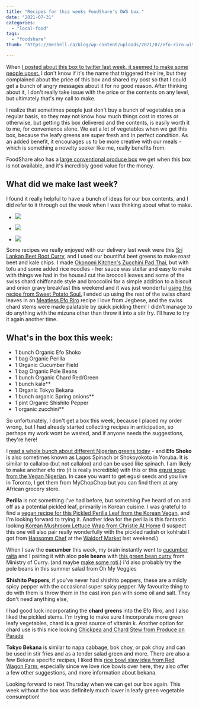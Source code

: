 ```yaml
---
title: "Recipes for this weeks FoodShare's DWS box."
date: "2021-07-31"
categories:
  - "local-food"
tags:
  - "foodshare"
thumb: "https://meshell.ca/blog/wp-content/uploads/2021/07/efo-riro-with-rice.jpg 957x500"

---
```


When [I posted about this box to twitter last week, it seemed to make some people upset.](https://meshell.ca/blog/foodshare-dismantling-white-supremacy-box/) I don't know if it's the name that triggered their ire, but they complained about the price of this box and shared my post so that I could get a bunch of angry messages about it for no good reason. After thinking about it, I don't really take issue with the price or the contents on any level, but ultimately that's my call to make.

I realize that sometimes people just don't buy a bunch of vegetables on a regular basis, so they may not know how much things cost in stores or otherwise, but getting this box delivered and the contents, is easily worth it to me, for convenience alone. We eat a lot of vegetables when we get this box, because the leafy greens are super fresh and in perfect condition. As an added benefit, it encourages us to be more creative with our meals - which is something a novelty seeker like me, really benefits from.

FoodShare also has a [large conventional produce box](https://goodfoodbox.foodshare.net/collections/frontpage/products/large-box) we get when this box is not available, and it's incredibly good value for the money.

## What did we make last week?

I found it really helpful to have a bunch of ideas for our box contents, and I did refer to it through out the week when I was thinking about what to make.

- ![](images/beet-curry-768x1024.jpg)

- ![](images/efo-riro-with-rice-768x1024.jpg)

- ![](images/greens-and-biscuits-and-gravy-1024x768.jpg)


Some recipes we really enjoyed with our delivery last week were this [Sri Lankan Beet Root Curry](https://savoryspin.com/beetroot-curry-5/), and I used our bountiful beet greens to make roast beet and kale chips. I made [Okonomi Kitchen's Zucchini Pad Thai,](https://okonomikitchen.com/pad-thai-zucchini-noodles-with-jackfruit-chicken/) but with tofu and some added rice noodles - her sauce was stellar and easy to make with things we had in the house.I cut the broccoli leaves and some of the swiss chard chiffonade style and broccolini for a simple addition to a biscuit and onion gravy breakfast this weekend and it was just wonderful [using this recipe from Sweet Potato Soul.](https://sweetpotatosoul.com/vegan-southern-collard-greens/) I ended up using the rest of the swiss chard leaves in an [Meatless Efo Riro](https://jegbese.com/vegan-no-meat-nigerian-efo-riro/) recipe I love from Jegbese, and the swiss chard stems were made palatable by quick pickling them! I didn't manage to do anything with the mizuna other than throw it into a stir fry. I'll have to try it again another time.

## What's in the box this week:

- 1 bunch Organic Efo Shoko
- 1 bag Organic Perilla
- 1 Organic Cucumber Field
- 1 bag Organic Pole Beans
- 1 bunch Organic Chard Red/Green 
- 1 bunch kale\*\*
- 1 Organic Tokyo Bekana
- 1 bunch organic Spring onions\*\*
- 1 pint Organic Shishito Pepper
- 1 organic zucchini\*\*

So unfortunately, I don't get a box this week, because I placed my order wrong, but I had already started collecting recipes in anticipation, so perhaps my work wont be wasted, and if anyone needs the suggestions, they're here!

I [read a whole bunch about different Nigerian greens today](https://9jafoodie.com/nigerian-leafy-vegetables/) - and **Efo Shoko** is also sometimes known as Lagos Spinach or Shokoyokoto in Yoruba. It is similar to callaloo (but not callaloo) and can be used like spinach. I am likely to make another efo riro (it is really incredible) with this or this [egusi soup from the Vegan Nigerian](https://www.vegannigerian.com/2020/10/vegan-egusi-recipe-how-to-make-nigerian.html). In case you want to get egusi seeds and you live in Toronto, I get them from MyChopChop but you can find them at any African grocery store.

**Perilla** is not something I've had before, but something I've heard of on and off as a potential pickled leaf, primarily in Korean cuisine. I was grateful to find a [vegan recipe for this Pickled Perilla Leaf from the Korean Vegan](https://thekoreanvegan.com/another-kind-sort-kimchi-pickled-perilla-leaf/), and I'm looking forward to trying it. Another idea for the perilla is this fantastic looking [Korean Mushroom Lettuce Wrap from Christie At Home](https://christieathome.com/blog/korean-mushroom-lettuce-wraps/) (I suspect this one will also pair really wonderfully with the pickled radish or kohlrabi I got from [Hansomm Chef](https://www.hansommchef.com/) at the [Waldorf Market](https://www.villagemarket.ca/) last weekend.)

When I saw the **cucumber** this week, my brain instantly went to [cucumber raita](https://www.thecuriouschickpea.com/vegan-raita-indian-cucumber-and-mint-yogurt-sauce/) and I pairing it with aloo **pole beans** with [this green bean curry](https://ministryofcurry.com/green-bean-curry/) from Ministry of Curry. (and maybe [make some roti](https://www.cookwithmanali.com/roti-recipe/).) I'd also probably try the pole beans in this summer salad from Oh My Veggies

**Shishito Peppers**, if you've never had shishito peppers, these are a mildly spicy pepper with the occasional super spicy pepper. My favourite thing to do with them is throw them in the cast iron pan with some oil and salt. They don't need anything else,

I had good luck incorporating the **chard greens** into the Efo Riro, and I also liked the pickled stems. I'm trying to make sure I incorporate more green leafy vegetables, chard is a great source of vitamin k. Another option for chard use is this nice looking [](https://www.produceonparade.com/produce-on-parade/chickpea-chard-stew) [Chickpea and Chard Stew from Produce on Parade](https://www.produceonparade.com/produce-on-parade/chickpea-chard-stew)

**Tokyo Bekana** is similar to napa cabbage, bok choy, or pak choy and can be used in stir fries and as a tender salad green and more. There are also a few Bekana specific recipes, I liked this [rice bowl slaw idea from Red Wagon Farm](https://redwagonfarmboulder.com/2018/05/27/tokyo-berkana-rice-bowl-slaw/), especially since we love rice bowls over here, they also offer a few other suggestions, and more information about bekana.  

Looking forward to next Thursday when we can get our box again. This week without the box was definitely much lower in leafy green vegetable consumption!
